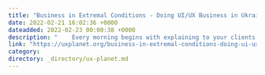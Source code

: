 ```yaml
---
title: "Business in Extremal Conditions - Doing UI/UX Business in Ukraine"
date: 2022-02-21 16:02:36 +0000
dateadded: 2022-02-23 00:00:38 +0000
description: "    Every morning begins with explaining to your clients that war has not started yet and you can proceed to work on the projects. And it…  Continue reading on UX Planet »  "
link: "https://uxplanet.org/business-in-extremal-conditions-doing-ui-ux-business-in-ukraine-e74eb4e08f59?source=rss----819cc2aaeee0---4"
category:
directory: _directory/ux-planet.md
---
```

